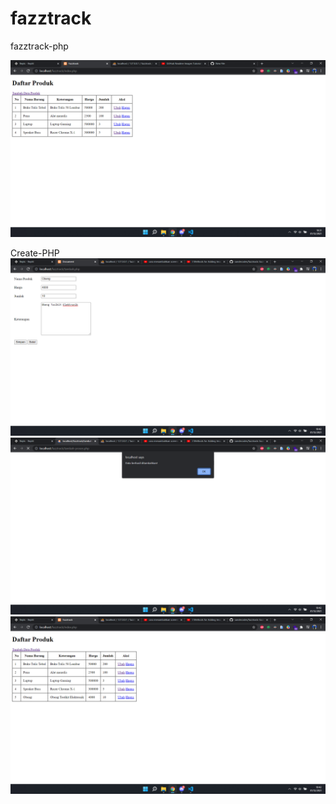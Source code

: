 # fazztrack

fazztrack-php

![image1!](img/image1.png)

Create-PHP
![image2!](img/image2.png)
![image3!](img/image3.png)
![image4!](img/image4.png)
